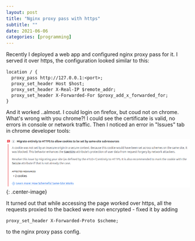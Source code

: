 ```yaml
---
layout: post
title: "Nginx proxy pass with https"
subtitle: ""
date: 2021-06-06
categories: [programming]
---
```


Recently I deployed a web app and configured nginx proxy pass for it. I served it over https, the configuration looked similar to this:
```
location / {                                                                                                                                                                                                                                                                                                                                                                            
  proxy_pass http://127.0.0.1:<port>;
  proxy_set_header Host $host;
  proxy_set_header X-Real-IP $remote_addr;
  proxy_set_header X-Forwarded-For $proxy_add_x_forwarded_for;
}
```

And it worked ..almost. I could login on firefox, but coud not on chrome. What's wrong with you chrome?! I could see the certificate is valid, no errors in console or network traffic. Then I noticed an error in "Issues" tab in chrome developer tools:

![Migrate entirely to HTTPS to allow cookies to be set by same-site subresources](/images/https_cookie_issue.png){: .center-image}

It turned out that while accessing the page worked over https, all the requests proxied to the backed were non encrypted - fixed it by adding 

```
proxy_set_header X-Forwarded-Proto $scheme;
```

to the nginx proxy pass config.
